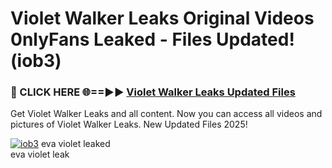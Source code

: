# Violet Walker Leaks Original Videos 0nlyFans Leaked - Files Updated! (iob3)

<h3>🔴 CLICK HERE 🌐==►► <a href="https://tinyurl.com/4seja8ks" rel="nofollow">Violet Walker Leaks Updated Files</a></h3>

Get Violet Walker Leaks and all content. Now you can access all videos and pictures of Violet Walker Leaks. New Updated Files 2025!

[![iob3](https://i.imgur.com/EWjZXRe.gif)](https://tinyurl.com/4seja8ks)
eva violet leaked<br>
eva violet leak